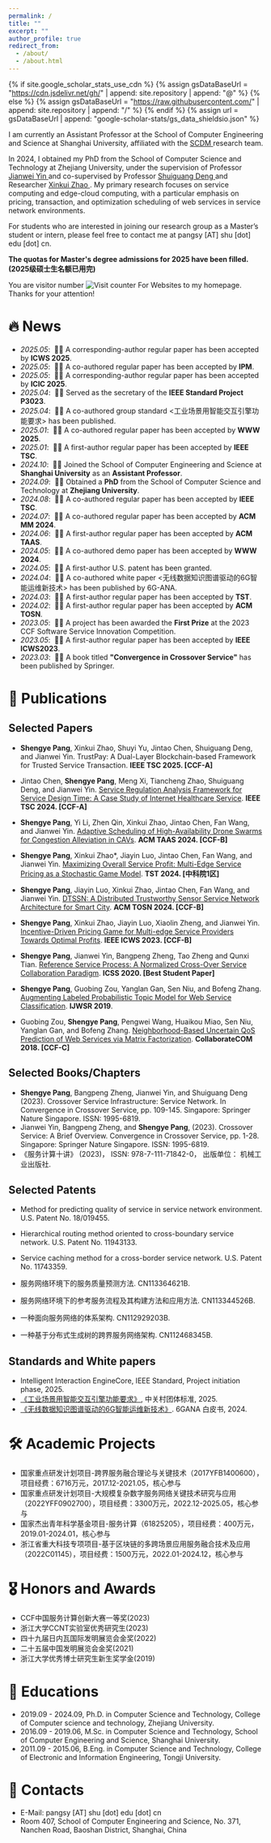 ```yaml
---
permalink: /
title: ""
excerpt: ""
author_profile: true
redirect_from: 
  - /about/
  - /about.html
---
```


{% if site.google_scholar_stats_use_cdn %}
{% assign gsDataBaseUrl = "https://cdn.jsdelivr.net/gh/" | append: site.repository | append: "@" %}
{% else %}
{% assign gsDataBaseUrl = "https://raw.githubusercontent.com/" | append: site.repository | append: "/" %}
{% endif %}
{% assign url = gsDataBaseUrl | append: "google-scholar-stats/gs_data_shieldsio.json" %}

<span class='anchor' id='about-me'></span>

I am currently an Assistant Professor at the School of Computer Engineering and Science at Shanghai University, affiliated with the <a href='https://scdm-shu.github.io'> SCDM </a> research team. 

In 2024, I obtained my PhD from the School of Computer Science and Technology at Zhejiang University, under the supervision of Professor <a href='https://mypage.zju.edu.cn/0001038/'> Jianwei Yin </a> and co-supervised by Professor <a href='https://person.zju.edu.cn/shuiguang/'> Shuiguang Deng </a> and Researcher <a href='https://person.zju.edu.cn/zjuzxk'> Xinkui Zhao </a>. My primary research focuses on service computing and edge-cloud computing, with a particular emphasis on pricing, transaction, and optimization scheduling of web services in service network environments. 

For students who are interested in joining our research group as a Master’s student or intern, please feel free to contact me at pangsy \[AT\] shu [dot] edu [dot] cn.

 **The quotas for Master's degree admissions for 2025 have been filled. (2025级硕士生名额已用完)**

<span class='anchor' id='news'></span>

<!-- hitwebcounter Code START -->


You are visitor number <img src="https://hitwebcounter.com/counter/counter.php?page=17367770&style=0006&nbdigits=5&type=ip&initCount=0" title="Counter Widget" Alt="Visit counter For Websites"   border="0" />  to my homepage. Thanks for your attention!


# 🔥 News

- *2025.05*: &nbsp;🎉🎉 A corresponding-author regular paper has been accepted by **ICWS 2025**.
- *2025.05*: &nbsp;🎉🎉 A co-authored regular paper has been accepted by **IPM**.
- *2025.05*: &nbsp;🎉🎉 A corresponding-author regular paper has been accepted by **ICIC 2025**.
- *2025.04*: &nbsp;🎉🎉 Served as the secretary of the **IEEE Standard Project P3023**.
- *2025.04*: &nbsp;🎉🎉 A co-authored group standard <工业场景用智能交互引擎功能要求> has been published.
- *2025.01*: &nbsp;🎉🎉 A co-authored regular paper has been accepted by **WWW 2025**.
- *2025.01*: &nbsp;🎉🎉 A first-author regular paper has been accepted by **IEEE TSC**.
- *2024.10*: &nbsp;🎉🎉 Joined the School of Computer Engineering and Science at **Shanghai University** as an **Assistant Professor**.
- *2024.09*: &nbsp;🎉🎉 Obtained a **PhD** from the School of Computer Science and Technology at **Zhejiang University**.
- *2024.08*: &nbsp;🎉🎉 A co-authored regular paper has been accepted by **IEEE TSC**.
- *2024.07*: &nbsp;🎉🎉 A co-authored regular paper has been accepted by **ACM MM 2024**.
- *2024.06*: &nbsp;🎉🎉 A first-author regular paper has been accepted by **ACM TAAS**.
- *2024.05*: &nbsp;🎉🎉 A co-authored demo paper has been accepted by **WWW 2024**.
- *2024.05*: &nbsp;🎉🎉 A first-author U.S. patent has been granted.
- *2024.04*: &nbsp;🎉🎉 A co-authored white paper <无线数据知识图谱驱动的6G智能运维新技术> has been published by 6G-ANA.
- *2024.03*: &nbsp;🎉🎉 A first-author regular paper has been accepted by **TST**.
- *2024.02*: &nbsp;🎉🎉 A first-author regular paper has been accepted by **ACM TOSN**.
- *2023.05*: &nbsp;🎉🎉 A project has been awarded the **First Prize** at the 2023 CCF Software Service Innovation Competition.
- *2023.05*: &nbsp;🎉🎉 A first-author regular paper has been accepted by **IEEE ICWS2023**.
- *2023.03*: &nbsp;🎉🎉 A book titled **"Convergence in Crossover Service"** has been published by Springer.

<span class='anchor' id='publications'></span>

# 📝 Publications

## Selected Papers

- **Shengye Pang**, Xinkui Zhao, Shuyi Yu, Jintao Chen, Shuiguang Deng, and Jianwei Yin. TrustPay: A Dual-Layer Blockchain-based Framework for Trusted Service Transaction. **IEEE TSC 2025. \[CCF-A\]**

- Jintao Chen, **Shengye Pang**, Meng Xi, Tiancheng Zhao, Shuiguang Deng, and Jianwei Yin. [Service Regulation Analysis Framework for Service Design Time: A Case Study of Internet Healthcare Service](https://ieeexplore.ieee.org/abstract/document/10660508). **IEEE TSC 2024. \[CCF-A\]**

- **Shengye Pang**, Yi Li, Zhen Qin, Xinkui Zhao, Jintao Chen, Fan Wang, and Jianwei Yin. [Adaptive Scheduling of High-Availability Drone Swarms for Congestion Alleviation in CAVs](https://dl.acm.org/doi/abs/10.1145/3673905). **ACM TAAS 2024. \[CCF-B\]**

- **Shengye Pang**, Xinkui Zhao*, Jiayin Luo, Jintao Chen, Fan Wang, and Jianwei Yin. [Maximizing Overall Service Profit: Multi-Edge Service Pricing as a Stochastic Game Model](https://ieeexplore.ieee.org/document/10566008?denied=). **TST 2024. \[中科院1区\]**

- **Shengye Pang**, Jiayin Luo, Xinkui Zhao, Jintao Chen, Fan Wang, and Jianwei Yin. [DTSSN: A Distributed Trustworthy Sensor Service Network Architecture for Smart City](https://dl.acm.org/doi/abs/10.1145/3649893). **ACM TOSN 2024. \[CCF-B\]**

-  **Shengye Pang**, Xinkui Zhao, Jiayin Luo, Xiaolin Zheng, and Jianwei Yin. [Incentive-Driven Pricing Game for Multi-edge Service Providers Towards Optimal Profits](https://ieeexplore.ieee.org/abstract/document/10248294). **IEEE ICWS 2023. \[CCF-B\]**

- **Shengye Pang**, Jianwei Yin, Bangpeng Zheng, Tao Zheng and Qunxi Tian. [Reference Service Process: A Normalized Cross-Over Service Collaboration Paradigm](https://ieeexplore.ieee.org/abstract/document/9283719). **ICSS 2020. \[Best Student Paper\]**

- **Shengye Pang**, Guobing Zou, Yanglan Gan, Sen Niu, and Bofeng Zhang. [Augmenting Labeled Probabilistic Topic Model for Web Service Classification](https://www.igi-global.com/article/augmenting-labeled-probabilistic-topic-model-for-web-service-classification/220391). **IJWSR 2019**.

- Guobing Zou, **Shengye Pang**, Pengwei Wang, Huaikou Miao, Sen Niu, Yanglan Gan, and Bofeng Zhang. [Neighborhood-Based Uncertain QoS Prediction of Web Services via Matrix Factorization](https://link.springer.com/chapter/10.1007/978-3-030-12981-1_46). **CollaborateCOM 2018. \[CCF-C\]**

## Selected Books/Chapters

- **Shengye Pang**, Bangpeng Zheng, Jianwei Yin, and Shuiguang Deng (2023). Crossover Service Infrastructure: Service Network. In Convergence in Crossover Service, pp. 109-145. Singapore: Springer Nature Singapore. ISSN: 1995-6819.
- Jianwei Yin, Bangpeng Zheng, and **Shengye Pang**, (2023). Crossover Service: A Brief Overview. Convergence in Crossover Service, pp. 1-28. Singapore: Springer Nature Singapore. ISSN: 1995-6819.
- 《服务计算十讲》 (2023)， ISSN: 978-7-111-71842-0， 出版单位： 机械工业出版社.

## Selected Patents

- Method for predicting quality of service in service network environment. U.S. Patent No. 18/019455.

- Hierarchical routing method oriented to cross-boundary service network. U.S. Patent No. 11943133.

- Service caching method for a cross-border service network. U.S. Patent No. 11743359.

- 服务网络环境下的服务质量预测方法. CN113364621B.
- 服务网络环境下的参考服务流程及其构建方法和应用方法. CN113344526B.
- 一种面向服务网络的体系架构. CN112929203B.
- 一种基于分布式生成树的跨界服务网络架构. CN112468345B.

## Standards and White papers

- Intelligent Interaction EngineCore, IEEE Standard, Project initiation phase, 2025.
-  [《工业场景用智能交互引擎功能要求》](https://www.cssn.net.cn/cssn/productDetail/f41389ca1ddceb18aa80c2cb4820aa8c), 中关村团体标准, 2025. 
- [《无线数据知识图谱驱动的6G智能运维新技术》](https://www.6g-ana.com/upload/file/20240514/6385128755246030556122314.pdf). 6GANA 白皮书, 2024. 


<span class='anchor' id='projects'></span>

# 🛠️ Academic Projects

- 国家重点研发计划项目-跨界服务融合理论与关键技术（2017YFB1400600），项目经费：6716万元，2017.12-2021.05，核心参与                                                     
- 国家重点研发计划项目-大规模复杂数字服务网络关键技术研究与应用（2022YFF0902700），项目经费：3300万元，2022.12-2025.05，核心参与
- 国家杰出青年科学基金项目-服务计算（61825205），项目经费：400万元，2019.01-2024.01，核心参与
- 浙江省重大科技专项项目-基于区块链的多跨场景应用服务融合技术及应用（2022C01145），项目经费：1500万元，2022.01-2024.12，核心参与

<span class='anchor' id='honors-and-awards'></span>

# 🎖 Honors and Awards

- CCF中国服务计算创新大赛一等奖(2023)
- 浙江大学CCNT实验室优秀研究生(2023)
- 四十九届日内瓦国际发明展览会金奖(2022)
- 二十五届中国发明展览会金奖(2021)
- 浙江大学优秀博士研究生新生奖学金(2019)





<span class='anchor' id='educations'></span>

# 📖 Educations
- 2019.09 - 2024.09, Ph.D. in Computer Science and Technology, College of Computer science and technology, Zhejiang University. 
- 2016.09 - 2019.06, M.Sc. in Computer Science and Technology, School of Computer Engineering and Science, Shanghai University.
- 2011.09 - 2015.06, B.Eng. in Computer Science and Technology, College of Electronic and Information Engineering, Tongji University.

<span class='anchor' id='contacts'></span>

# 💬 Contacts

- E-Mail: pangsy \[AT\] shu [dot] edu [dot] cn
- Room 407, School of Computer Engineering and Science, No. 371, Nanchen Road, Baoshan District, Shanghai, China

